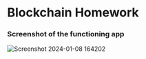 # Blockchain Homework
### Screenshot of the functioning app
![Screenshot 2024-01-08 164202](https://github.com/mfranca95/Blockchain_Homework/assets/136140590/8d90feeb-8def-4602-9dc5-c5c5746abad7)
